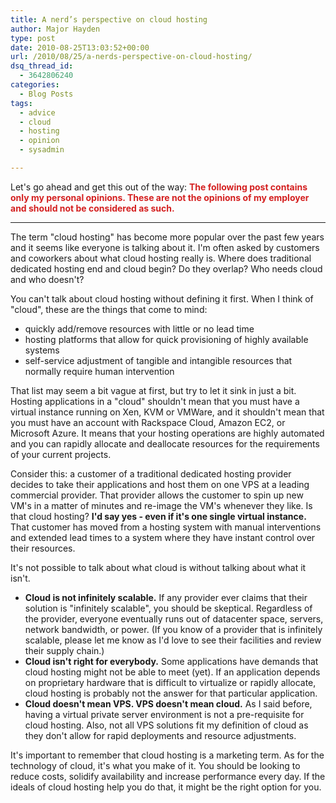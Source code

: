 ```yaml
---
title: A nerd’s perspective on cloud hosting
author: Major Hayden
type: post
date: 2010-08-25T13:03:52+00:00
url: /2010/08/25/a-nerds-perspective-on-cloud-hosting/
dsq_thread_id:
  - 3642806240
categories:
  - Blog Posts
tags:
  - advice
  - cloud
  - hosting
  - opinion
  - sysadmin

---
```

Let's go ahead and get this out of the way: <b style="color: #D42020;">The following post contains only my personal opinions. These are not the opinions of my employer and should not be considered as such.</b>

* * *

The term "cloud hosting" has become more popular over the past few years and it seems like everyone is talking about it. I'm often asked by customers and coworkers about what cloud hosting really is. Where does traditional dedicated hosting end and cloud begin? Do they overlap? Who needs cloud and who doesn't?</p>

You can't talk about cloud hosting without defining it first. When I think of "cloud", these are the things that come to mind:

* quickly add/remove resources with little or no lead time
* hosting platforms that allow for quick provisioning of highly available systems
* self-service adjustment of tangible and intangible resources that normally require human intervention

That list may seem a bit vague at first, but try to let it sink in just a bit. Hosting applications in a "cloud" shouldn't mean that you must have a virtual instance running on Xen, KVM or VMWare, and it shouldn't mean that you must have an account with Rackspace Cloud, Amazon EC2, or Microsoft Azure. It means that your hosting operations are highly automated and you can rapidly allocate and deallocate resources for the requirements of your current projects.

Consider this: a customer of a traditional dedicated hosting provider decides to take their applications and host them on one VPS at a leading commercial provider. That provider allows the customer to spin up new VM's in a matter of minutes and re-image the VM's whenever they like. Is that cloud hosting? **I'd say yes - even if it's one single virtual instance.** That customer has moved from a hosting system with manual interventions and extended lead times to a system where they have instant control over their resources.

It's not possible to talk about what cloud is without talking about what it isn't.

  * **Cloud is not infinitely scalable.** If any provider ever claims that their solution is "infinitely scalable", you should be skeptical. Regardless of the provider, everyone eventually runs out of datacenter space, servers, network bandwidth, or power. (If you know of a provider that is infinitely scalable, please let me know as I'd love to see their facilities and review their supply chain.)
  * **Cloud isn't right for everybody.** Some applications have demands that cloud hosting might not be able to meet (yet). If an application depends on proprietary hardware that is difficult to virtualize or rapidly allocate, cloud hosting is probably not the answer for that particular application.
  * **Cloud doesn't mean VPS. VPS doesn't mean cloud.** As I said before, having a virtual private server environment is not a pre-requisite for cloud hosting. Also, not all VPS solutions fit my definition of cloud as they don't allow for rapid deployments and resource adjustments.

It's important to remember that cloud hosting is a marketing term. As for the technology of cloud, it's what you make of it. You should be looking to reduce costs, solidify availability and increase performance every day. If the ideals of cloud hosting help you do that, it might be the right option for you.
